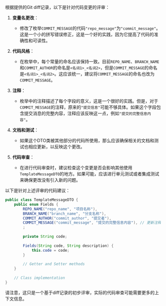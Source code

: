 根据提供的Git diff记录，以下是针对代码变更的评审：

1. **变量名更改**：
   - 修改了枚举`COMMIT_MESSAGE`的代码`"repo_message"`为`"commit_message"`。这是一个小的拼写错误修正，这是一个好的实践，因为它提高了代码的准确性和可读性。

2. **代码风格**：
   - 在枚举中，每个常量的命名应该保持一致。目前`REPO_NAME`、`BRANCH_NAME`和`COMMIT_AUTHOR`的命名是`<名词1>_<名词2>`，但是`COMMIT_MESSAGE`的命名是`<名词1>_<名词2>`。这应该统一，建议将`COMMIT_MESSAGE`的命名也改为`COMMIT_MESSAGE`。

3. **注释**：
   - 枚举中的注释描述了每个字段的意义，这是一个很好的实践。但是，对于`COMMIT_MESSAGE`的注释，原来的`"提交信息"`可能不够具体。如果这个字段包含提交消息的完整内容，注释应该反映这一点，例如`"提交的完整信息内容"`。

4. **文档和测试**：
   - 如果这个DTO类被其他部分的代码所使用，那么应该确保相关的文档和测试也相应更新，以反映这个更改。

5. **代码审查**：
   - 在进行代码审查时，建议检查这个变更是否会影响其他使用`TemplateMessageDTO`的地方。如果可能，应该进行单元测试或者集成测试来确保更改没有引入新的问题。

以下是针对上述评审的代码建议：

```java
public class TemplateMessageDTO {
    public enum Fields {
        REPO_NAME("repo_name", "项目名称"),
        BRANCH_NAME("branch_name", "分支名称"),
        COMMIT_AUTHOR("commit_author", "提交者"),
        COMMIT_MESSAGE("commit_message", "提交的完整信息内容"), // 更新注释
        ;
        
        private String code;
        
        Fields(String code, String description) {
            this.code = code;
        }
        
        // Getter and Setter methods
    }
    
    // Class implementation
}
```

请注意，这只是一个基于diff记录的初步评审，实际的代码审查可能需要更多的上下文信息。